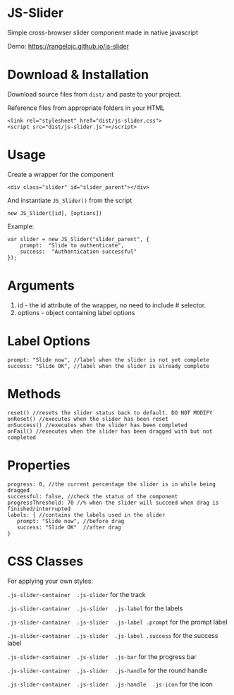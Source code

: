 # JS-Slider

Simple cross-browser slider component made in native javascript

Demo: https://rangelojc.github.io/js-slider

# Download & Installation
Download source files from `dist/` and paste to your project.

Reference files from appropriate folders in your HTML

    <link rel="stylesheet" href="dist/js-slider.css">
    <script src="dist/js-slider.js"></script>

# Usage
Create a wrapper for the component

    <div class="slider" id="slider_parent"></div>

And instantiate `JS_Slider()` from the script

    new JS_Slider([id], [options])
    
Example:
    
    var slider = new JS_Slider("slider_parent", {
	    prompt:  "Slide to authenticate",
	    success:  "Authentication successful"
    });

# Arguments

 1. id - the id attribute of the wrapper, no need to include # selector.
 2. options - object containing label options

# Label Options
	prompt: "Slide now", //label when the slider is not yet complete
	success: "Slide OK", //label when the slider is already complete

# Methods

	reset() //resets the slider status back to default. DO NOT MODIFY
	onReset() //executes when the slider has been reset
	onSuccess() //executes when the slider has been completed
	onFail() //executes when the slider has been dragged with but not completed

# Properties

	progress: 0, //the current percentage the slider is in while being dragged
	successful: false, //check the status of the component
	progressThreshold: 70 //% when the slider will succeed when drag is finished/interrupted
	labels: { //contains the labels used in the slider
       prompt: "Slide now", //before drag
       success: "Slide OK"  //after drag
    }

# CSS Classes

For applying your own styles:

`.js-slider-container  .js-slider` for the track

`.js-slider-container  .js-slider  .js-label` for the labels

`.js-slider-container  .js-slider  .js-label .prompt` for the prompt label

`.js-slider-container  .js-slider  .js-label .success` for the success label

`.js-slider-container  .js-slider  .js-bar` for the progress bar

`.js-slider-container  .js-slider  .js-handle` for the round handle

`.js-slider-container  .js-slider  .js-handle  .js-icon` for the icon

